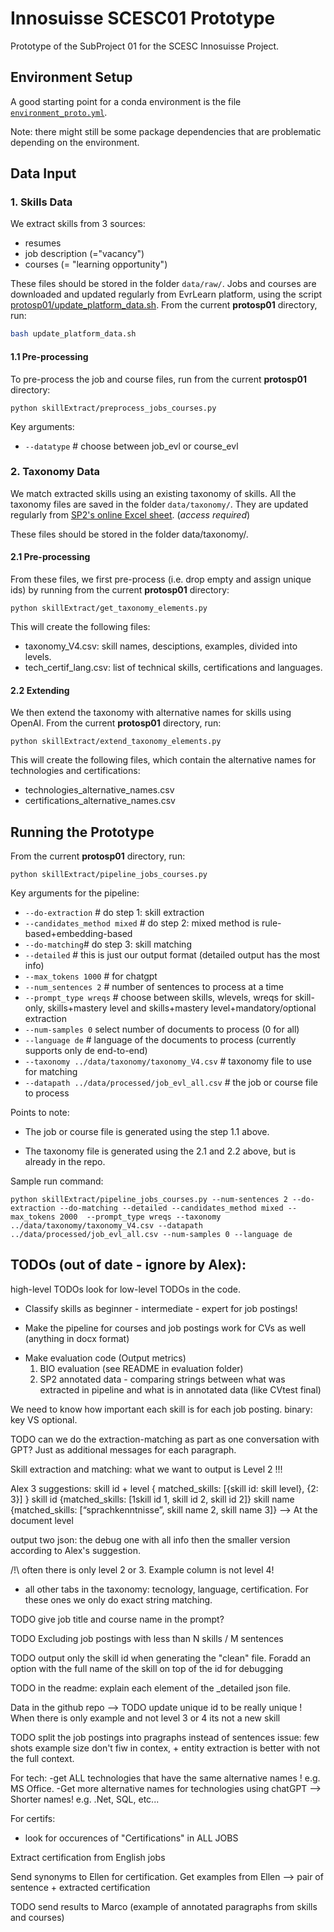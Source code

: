 # Innosuisse SCESC01 Prototype

Prototype of the SubProject 01 for the SCESC Innosuisse Project.

## Environment Setup
A good starting point for a conda environment is the file [`environment_proto.yml`](../environment_proto.yml).

Note: there might still be some package dependencies that are problematic depending on the environment. 

## Data Input

### 1. Skills Data

We extract skills from 3 sources:

* resumes
* job description (="vacancy")
* courses (= "learning opportunity")

These files should be stored in the folder `data/raw/`. 
Jobs and courses are downloaded and updated regularly from EvrLearn platform, using the script [protosp01/update_platform_data.sh](protosp01/update_platform_data.sh). From the current **protosp01** directory, run:

```bash
bash update_platform_data.sh
```

#### 1.1 Pre-processing

To pre-process the job and course files, run from the current **protosp01** directory:

```shell
python skillExtract/preprocess_jobs_courses.py
```

Key arguments: 
* `--datatype` # choose between job_evl or course_evl

### 2. Taxonomy Data

We match extracted skills using an existing taxonomy of skills. All the taxonomy files are saved in the folder `data/taxonomy/`. They are updated regularly from [SP2's online Excel sheet](https://universitaetstgallen.sharepoint.com/:x:/r/sites/O365-PRJ-IWI-Research/_layouts/15/doc2.aspx?sourcedoc=%7BC9BB110D-819F-4469-9127-054ABB53EF09%7D&file=KompetenzmodellKodierbuch.xlsx&action=default&mobileredirect=true&cid=34b78d05-ea86-4ef7-b348-18d57854d510).
(*access required*)

These files should be stored in the folder data/taxonomy/.

#### 2.1 Pre-processing

From these files, we first pre-process (i.e. drop empty and assign unique ids) by running from the current **protosp01** directory:

```shell
python skillExtract/get_taxonomy_elements.py
```

This will create the following files:

* taxonomy_V4.csv: skill names, desciptions, examples, divided into levels.
* tech_certif_lang.csv: list of technical skills, certifications and languages.

#### 2.2 Extending

We then extend the taxonomy with alternative names for skills using OpenAI. From the current **protosp01** directory, run:

```shell
python skillExtract/extend_taxonomy_elements.py
```

This will create the following files, which contain the alternative names for technologies and certifications:

* technologies_alternative_names.csv
* certifications_alternative_names.csv

## Running the Prototype

From the current **protosp01** directory, run:

```shell script
python skillExtract/pipeline_jobs_courses.py
```

Key arguments for the pipeline:
- `--do-extraction` # do step 1: skill extraction
- `--candidates_method mixed` # do step 2: mixed method is rule-based+embedding-based
- `--do-matching`# do step 3: skill matching
- `--detailed` # this is just our output format (detailed output has the most info)
- `--max_tokens 1000` # for chatgpt
- `--num_sentences 2` # number of sentences to process at a time
- `--prompt_type wreqs` # choose between skills, wlevels, wreqs for skill-only, skills+mastery level and skills+mastery level+mandatory/optional extraction
- `--num-samples 0` select number of documents to process (0 for all)
- `--language de` # language of the documents to process (currently supports only de end-to-end)
- `--taxonomy ../data/taxonomy/taxonomy_V4.csv` # taxonomy file to use for matching
- `--datapath ../data/processed/job_evl_all.csv` # the job or course file to process

Points to note:
* The job or course file is generated using the step 1.1 above.

* The taxonomy file is generated using the 2.1 and 2.2 above, but is already in the repo.

Sample run command:

```shell script
python skillExtract/pipeline_jobs_courses.py --num-sentences 2 --do-extraction --do-matching --detailed --candidates_method mixed --max_tokens 2000  --prompt_type wreqs --taxonomy ../data/taxonomy/taxonomy_V4.csv --datapath ../data/processed/job_evl_all.csv --num-samples 0 --language de
```


## TODOs (out of date - ignore by Alex):

high-level TODOs
look for low-level TODOs in the code.

<!-- (extraction -> candidate generation -> matching) -->
<!-- we are only doing on job postings for now -->
<!-- We are doing this for matched skills on the extracted version (after matching but on the extracted naming) -->


- Classify skills as beginner - intermediate - expert for job postings!
<!-- - * try a few functions to try it out first (ex. have extract skills ) -->

- Make the pipeline for courses and job postings work for CVs as well (anything in docx format)
<!-- - * make pipeline_cv to be able to load CVs (txt or docx or csv formats) -->

- Make evaluation code (Output metrics)
  1. BIO evaluation (see README in evaluation folder)
  2. SP2 annotated data - comparing strings between what was extracted in pipeline and what is in annotated data (like CVtest final)
    

We need to know how important each skill is for each job posting. binary: key VS optional.

TODO can we do the extraction-matching as part as one conversation with GPT? Just as additional messages for each paragraph.

Skill extraction and matching: what we want to output is Level 2 !!!

Alex 3 suggestions:
skill id + level
{ matched_skills: [{skill id: skill level}, {2: 3}] }
skill id
{matched_skills: [1skill id 1, skill id 2, skill id 2]}
skill name
{matched_skills: [“sprachkenntnisse”, skill name 2, skill name 3]}
--> At the document level

output two json: the debug one with all info then the smaller version according to Alex's suggestion.


/!\ often there is only level 2 or 3. Example column is not level 4!
+ all other tabs in the taxonomy: tecnology, language, certification.
For these ones we only do exact string matching.

TODO give job title and course name in the prompt?

TODO Excluding job postings with less than N skills / M sentences

TODO output only the skill id when generating the "clean" file. Foradd an option with the full name of the skill on top of the id for debugging

TODO in the readme: explain each element of the _detailed json file.

Data in the github repo
--> TODO update unique id to be really unique ! When there is only example and not level 3 or 4 its not a new skill

TODO split the job postings into pragraphs instead of sentences
issue: few shots example size don't fiw in contex, + entity extraction is better with not the full context.


For tech: 
-get ALL technologies that have the same alternative names ! e.g. MS Office.
-Get more alternative names for technologies using chatGPT --> Shorter names! e.g. .Net, SQL, etc...

For certifs:
- look for occurences of "Certifications" in ALL JOBS

Extract certification from English jobs

Send synonyms to Ellen for certification.
Get examples from Ellen --> pair of sentence + extracted certification

TODO send results to Marco (example of annotated paragraphs from skills and courses)


